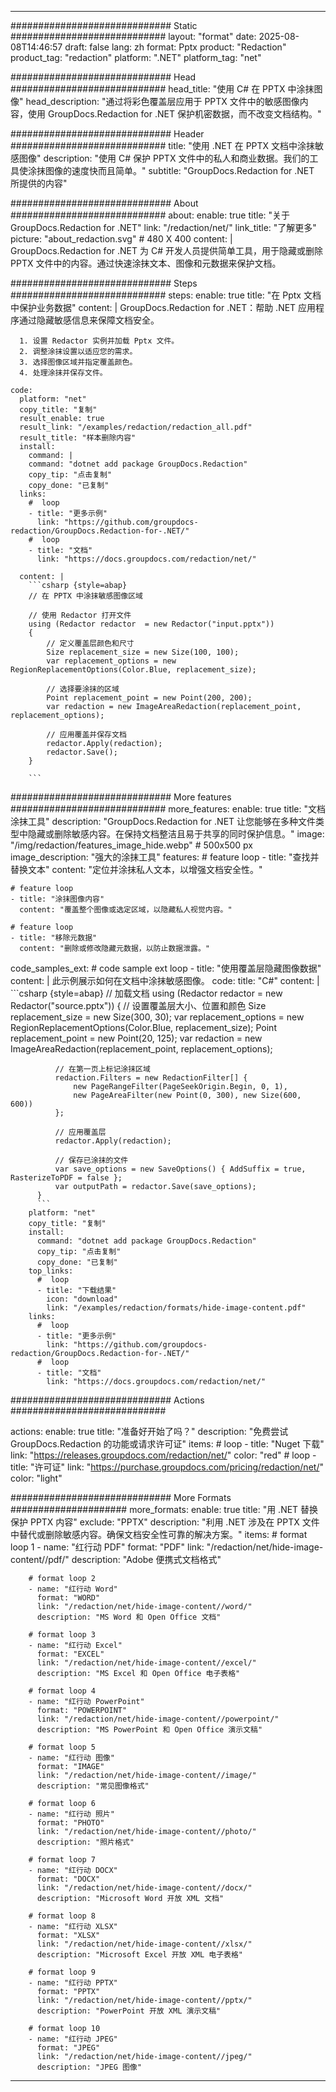 
---
############################# Static ############################
layout: "format"
date:  2025-08-08T14:46:57
draft: false
lang: zh
format: Pptx
product: "Redaction"
product_tag: "redaction"
platform: ".NET"
platform_tag: "net"

############################# Head ############################
head_title: "使用 C# 在 PPTX 中涂抹图像"
head_description: "通过将彩色覆盖层应用于 PPTX 文件中的敏感图像内容，使用 GroupDocs.Redaction for .NET 保护机密数据，而不改变文档结构。"

############################# Header ############################
title: "使用 .NET 在 PPTX 文档中涂抹敏感图像" 
description: "使用 C# 保护 PPTX 文件中的私人和商业数据。我们的工具使涂抹图像的速度快而且简单。"
subtitle: "GroupDocs.Redaction for .NET 所提供的内容" 

############################# About ############################
about:
    enable: true
    title: "关于 GroupDocs.Redaction for .NET"
    link: "/redaction/net/"
    link_title: "了解更多"
    picture: "about_redaction.svg" # 480 X 400
    content: |
       GroupDocs.Redaction for .NET 为 C# 开发人员提供简单工具，用于隐藏或删除 PPTX 文件中的内容。通过快速涂抹文本、图像和元数据来保护文档。

############################# Steps ############################
steps:
    enable: true
    title: "在 Pptx 文档中保护业务数据"
    content: |
      GroupDocs.Redaction for .NET：帮助 .NET 应用程序通过隐藏敏感信息来保障文档安全。
      
      1. 设置 Redactor 实例并加载 Pptx 文件。
      2. 调整涂抹设置以适应您的需求。
      3. 选择图像区域并指定覆盖颜色。
      4. 处理涂抹并保存文件。
   
    code:
      platform: "net"
      copy_title: "复制"
      result_enable: true
      result_link: "/examples/redaction/redaction_all.pdf"
      result_title: "样本删除内容"
      install:
        command: |
        command: "dotnet add package GroupDocs.Redaction"
        copy_tip: "点击复制"
        copy_done: "已复制"
      links:
        #  loop
        - title: "更多示例"
          link: "https://github.com/groupdocs-redaction/GroupDocs.Redaction-for-.NET/"
        #  loop
        - title: "文档"
          link: "https://docs.groupdocs.com/redaction/net/"
          
      content: |
        ```csharp {style=abap}
        // 在 PPTX 中涂抹敏感图像区域

        // 使用 Redactor 打开文件
        using (Redactor redactor  = new Redactor("input.pptx"))
        {
            // 定义覆盖层颜色和尺寸
            Size replacement_size = new Size(100, 100);
            var replacement_options = new RegionReplacementOptions(Color.Blue, replacement_size);

            // 选择要涂抹的区域
            Point replacement_point = new Point(200, 200);
            var redaction = new ImageAreaRedaction(replacement_point, replacement_options);
            
            // 应用覆盖并保存文档
            redactor.Apply(redaction);
            redactor.Save();
        }
        
        ```            


############################# More features ############################
more_features:
  enable: true
  title: "文档涂抹工具"
  description: "GroupDocs.Redaction for .NET 让您能够在多种文件类型中隐藏或删除敏感内容。在保持文档整洁且易于共享的同时保护信息。"
  image: "/img/redaction/features_image_hide.webp" # 500x500 px
  image_description: "强大的涂抹工具"
  features:
    # feature loop
    - title: "查找并替换文本"
      content: "定位并涂抹私人文本，以增强文档安全性。"

    # feature loop
    - title: "涂抹图像内容"
      content: "覆盖整个图像或选定区域，以隐藏私人视觉内容。"

    # feature loop
    - title: "移除元数据"
      content: "删除或修改隐藏元数据，以防止数据泄露。"
      
  code_samples_ext:
    # code sample ext loop
    - title: "使用覆盖层隐藏图像数据"
      content: |
        此示例展示如何在文档中涂抹敏感图像。
      code:
        title: "C#"
        content: |
          ```csharp {style=abap}
          //  加载文档
          using (Redactor redactor  = new Redactor("source.pptx"))
          {
              // 设置覆盖层大小、位置和颜色
              Size replacement_size = new Size(300, 30);
              var replacement_options = new RegionReplacementOptions(Color.Blue, replacement_size);
              Point replacement_point = new Point(20, 125);
              var redaction = new ImageAreaRedaction(replacement_point, replacement_options);
 
              // 在第一页上标记涂抹区域
              redaction.Filters = new RedactionFilter[] {
                  new PageRangeFilter(PageSeekOrigin.Begin, 0, 1),
                  new PageAreaFilter(new Point(0, 300), new Size(600, 600))
              };

              // 应用覆盖层
              redactor.Apply(redaction);

              // 保存已涂抹的文件
              var save_options = new SaveOptions() { AddSuffix = true, RasterizeToPDF = false };
              var outputPath = redactor.Save(save_options);
          }
          ```
        platform: "net"
        copy_title: "复制"
        install:
          command: "dotnet add package GroupDocs.Redaction"
          copy_tip: "点击复制"
          copy_done: "已复制"
        top_links:
          #  loop
          - title: "下载结果"
            icon: "download"
            link: "/examples/redaction/formats/hide-image-content.pdf"
        links:
          #  loop
          - title: "更多示例"
            link: "https://github.com/groupdocs-redaction/GroupDocs.Redaction-for-.NET/"
          #  loop
          - title: "文档"
            link: "https://docs.groupdocs.com/redaction/net/"


############################# Actions ############################

actions:
  enable: true
  title: "准备好开始了吗？"
  description: "免费尝试 GroupDocs.Redaction 的功能或请求许可证"
  items:
    #  loop
    - title: "Nuget 下载"
      link: "https://releases.groupdocs.com/redaction/net/"
      color: "red"
        #  loop
    - title: "许可证"
      link: "https://purchase.groupdocs.com/pricing/redaction/net/"
      color: "light"


############################# More Formats #####################
more_formats:
    enable: true
    title: "用 .NET 替换保护 PPTX 内容"
    exclude: "PPTX"
    description: "利用 .NET 涉及在 PPTX 文件中替代或删除敏感内容。确保文档安全性可靠的解决方案。"
    items: 
        # format loop 1
        - name: "红行动 PDF"
          format: "PDF"
          link: "/redaction/net/hide-image-content//pdf/"
          description: "Adobe 便携式文档格式"

        # format loop 2
        - name: "红行动 Word"
          format: "WORD"
          link: "/redaction/net/hide-image-content//word/"
          description: "MS Word 和 Open Office 文档"
          
        # format loop 3
        - name: "红行动 Excel"
          format: "EXCEL"
          link: "/redaction/net/hide-image-content//excel/"
          description: "MS Excel 和 Open Office 电子表格"

        # format loop 4
        - name: "红行动 PowerPoint"
          format: "POWERPOINT"
          link: "/redaction/net/hide-image-content//powerpoint/"
          description: "MS PowerPoint 和 Open Office 演示文稿"

        # format loop 5
        - name: "红行动 图像"
          format: "IMAGE"
          link: "/redaction/net/hide-image-content//image/"
          description: "常见图像格式"

        # format loop 6
        - name: "红行动 照片"
          format: "PHOTO"
          link: "/redaction/net/hide-image-content//photo/"
          description: "照片格式"

        # format loop 7
        - name: "红行动 DOCX"
          format: "DOCX"
          link: "/redaction/net/hide-image-content//docx/"
          description: "Microsoft Word 开放 XML 文档"
          
        # format loop 8
        - name: "红行动 XLSX"
          format: "XLSX"
          link: "/redaction/net/hide-image-content//xlsx/"
          description: "Microsoft Excel 开放 XML 电子表格"
          
        # format loop 9
        - name: "红行动 PPTX"
          format: "PPTX"
          link: "/redaction/net/hide-image-content//pptx/"
          description: "PowerPoint 开放 XML 演示文稿"

        # format loop 10
        - name: "红行动 JPEG"
          format: "JPEG"
          link: "/redaction/net/hide-image-content//jpeg/"
          description: "JPEG 图像"


---